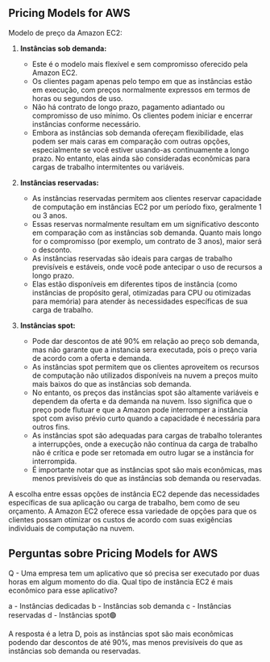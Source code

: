 ## Pricing Models for AWS

Modelo de preço da Amazon EC2:

1. **Instâncias sob demanda:**
   - Este é o modelo mais flexível e sem compromisso oferecido pela Amazon EC2.
   - Os clientes pagam apenas pelo tempo em que as instâncias estão em execução, com preços normalmente expressos em termos de horas ou segundos de uso.
   - Não há contrato de longo prazo, pagamento adiantado ou compromisso de uso mínimo. Os clientes podem iniciar e encerrar instâncias conforme necessário.
   - Embora as instâncias sob demanda ofereçam flexibilidade, elas podem ser mais caras em comparação com outras opções, especialmente se você estiver usando-as continuamente a longo prazo. No entanto, elas ainda são consideradas econômicas para cargas de trabalho intermitentes ou variáveis.

2. **Instâncias reservadas:**
   - As instâncias reservadas permitem aos clientes reservar capacidade de computação em instâncias EC2 por um período fixo, geralmente 1 ou 3 anos.
   - Essas reservas normalmente resultam em um significativo desconto em comparação com as instâncias sob demanda. Quanto mais longo for o compromisso (por exemplo, um contrato de 3 anos), maior será o desconto.
   - As instâncias reservadas são ideais para cargas de trabalho previsíveis e estáveis, onde você pode antecipar o uso de recursos a longo prazo.
   - Elas estão disponíveis em diferentes tipos de instância (como instâncias de propósito geral, otimizadas para CPU ou otimizadas para memória) para atender às necessidades específicas de sua carga de trabalho.

3. **Instâncias spot:**
   - Pode dar descontos de até 90% em relação ao preço sob demanda, mas não garante que a instancia sera executada, pois o preço varia de acordo com a oferta e demanda.
   - As instâncias spot permitem que os clientes aproveitem os recursos de computação não utilizados disponíveis na nuvem a preços muito mais baixos do que as instâncias sob demanda.
   - No entanto, os preços das instâncias spot são altamente variáveis e dependem da oferta e da demanda na nuvem. Isso significa que o preço pode flutuar e que a Amazon pode interromper a instância spot com aviso prévio curto quando a capacidade é necessária para outros fins.
   - As instâncias spot são adequadas para cargas de trabalho tolerantes a interrupções, onde a execução não contínua da carga de trabalho não é crítica e pode ser retomada em outro lugar se a instância for interrompida.
   - É importante notar que as instâncias spot são mais econômicas, mas menos previsíveis do que as instâncias sob demanda ou reservadas.

A escolha entre essas opções de instância EC2 depende das necessidades específicas de sua aplicação ou carga de trabalho, bem como de seu orçamento. A Amazon EC2 oferece essa variedade de opções para que os clientes possam otimizar os custos de acordo com suas exigências individuais de computação na nuvem.

## Perguntas sobre Pricing Models for AWS

Q -  Uma empresa tem um aplicativo que só precisa ser executado por duas horas em algum momento do dia. Qual tipo de instância EC2 é mais econômico para esse aplicativo?

a - Instâncias dedicadas
b - Instâncias sob demanda
c - Instâncias reservadas
d - Instâncias spot🟢

A resposta é a letra D, pois as instâncias spot são mais econômicas podendo dar descontos de até 90%, mas menos previsíveis do que as instâncias sob demanda ou reservadas.